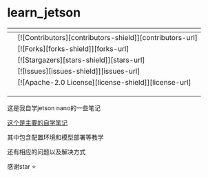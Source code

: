 # learn_jetson

| <!-- PROJECT SHIELDS --> |                                                          |
| ------------------------ | -------------------------------------------------------- |
|                          | [![Contributors][contributors-shield]][contributors-url] |
|                          | [![Forks][forks-shield]][forks-url]                      |
|                          | [![Stargazers][stars-shield]][stars-url]                 |
|                          | [![Issues][issues-shield]][issues-url]                   |
|                          | [![Apache-2.0 License][license-shield]][license-url]     |
|                          |                                                          |
|                          |                                                          |
|                          | <!-- PROJECT LOGO -->                                    |

这是我自学jetson nano的一些笔记

[这个是主要的自学笔记](https://github.com/yinqiyu/learn_jetson/blob/master/jetson%20nano.md)

其中包含配置环境和模型部署等教学

还有相应的问题以及解决方式

感谢star :star:

